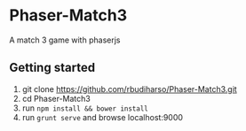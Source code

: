 Phaser-Match3
=============

A match 3 game with phaserjs

## Getting started

1. git clone https://github.com/rbudiharso/Phaser-Match3.git
2. cd Phaser-Match3
3. run `npm install && bower install`
4. run `grunt serve` and browse localhost:9000
